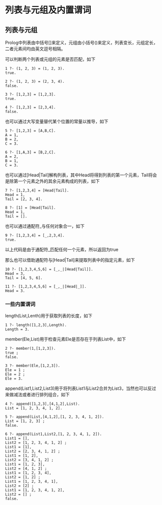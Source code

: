 # 列表与元组及内置谓词

## 列表与元组
Prolog中列表由中括号[]来定义，元组由小括号()来定义，列表变长，元组定长，二者元素间均由英文逗号相隔。

可以判断两个列表或元组的元素是否匹配，如下

```
1 ?- (1, 2, 3) = (1, 2, 3).
true.

2 ?- (1, 2, 3) = (2, 3, 4).
false.

3 ?- [1,2,3] = [1,2,3].
true.

4 ?- [1,2,3] = [2,3,4].
false.
```

也可以通过大写变量替代某个位置的常量以推导，如下

```
5 ?- [1,2,3] = [A,B,C].
A = 1,
B = 2,
C = 3.

6 ?- [1,A,3] = [B,2,C].
A = 2,
B = 1,
C = 3.
```

也可以通过[Head|Tail]解构列表，其中Head将得到列表的第一个元素，Tail将会是除第一个元素之外的其余元素构成的列表，如下

```
7 ?- [1,2,3,4] = [Head|Tail].
Head = 1,
Tail = [2, 3, 4].

8 ?- [1] = [Head|Tail].
Head = 1,
Tail = [].
```

也可以通过通配符_与任何对象合一，如下

```
9 ?- [1,2,3,4] = [_,2,3,4].
true.
```
以上代码是由于通配符_匹配任何一个元素，所以返回为true

那么也可以借助通配符与[Head|Tail]来提取列表中的指定元素，如下

```
10 ?- [1,2,3,4,5,6] = [_,_|[Head|Tail]].
Head = 3,
Tail = [4, 5, 6].

11 ?- [1,2,3,4,5,6] = [_,_|[Head|_]].
Head = 3.
```

### 一些内置谓词

length(List,Lenth)用于获取列表的长度，如下

```
1 ?- length([1,2,3],Length).
Length = 3.
```

member(Ele,List)用于检查元素Ele是否存在于列表List中，如下

```
2 ?- member(1,[1,2,3]).
true ;
false.

3 ?- member(Ele,[1,2,3]).
Ele = 1 ;
Ele = 2 ;
Ele = 3.
```

append(List1,List2,List3)用于将列表List1与List2合并为List3，当然也可以反过来做减法或者进行排列组合，如下

```
4 ?- append([1,2,3],[4,1,2],List).
List = [1, 2, 3, 4, 1, 2].

5 ?- append(List,[4,1,2],[1, 2, 3, 4, 1, 2]).
List = [1, 2, 3] ;
false.

6 ?- append(List1,List2,[1, 2, 3, 4, 1, 2]).
List1 = [],
List2 = [1, 2, 3, 4, 1, 2] ;
List1 = [1],
List2 = [2, 3, 4, 1, 2] ;
List1 = [1, 2],
List2 = [3, 4, 1, 2] ;
List1 = [1, 2, 3],
List2 = [4, 1, 2] ;
List1 = [1, 2, 3, 4],
List2 = [1, 2] ;
List1 = [1, 2, 3, 4, 1],
List2 = [2] ;
List1 = [1, 2, 3, 4, 1, 2],
List2 = [] ;
false.
```